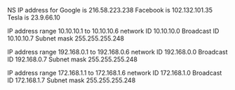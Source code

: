 NS IP address for 
Google is 216.58.223.238
Facebook is 102.132.101.35
Tesla is 23.9.66.10

IP address range 10.10.10.1 to 10.10.10.6 network ID 10.10.10.0
Broadcast ID 10.10.10.7
Subnet mask 255.255.255.248


IP address range 192.168.0.1 to 192.168.0.6 network ID 192.168.0.0 Broadcast ID 192.168.0.7
Subnet mask 255.255.255.248


IP address range 172.168.1.1 to 172.168.1.6 network ID 172.168.1.0 Broadcast ID 172.168.1.7
Subnet mask 255.255.255.248
